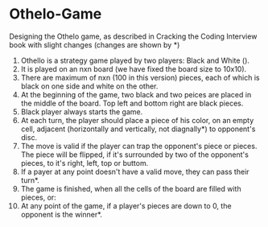 # Othelo-Game
Designing the Othelo game, as described in Cracking the Coding Interview book with slight changes (changes are shown by *)

1) Othello is a strategy game played by two players: Black and White ().
2) It is played on an nxn board (we have fixed the board size to 10x10).
3) There are maximum of nxn (100 in this version) pieces, each of which is black on one side and white on the other.
4) At the beginning of the game, two black and two peices are placed in the middle of the board. Top left and bottom right are black pieces.
5) Black player always starts the game.
6) At each turn, the player should place a piece of his color, on an empty cell, adjacent (horizontally and vertically, not diagnally*) to opponent's disc.
7) The move is valid if the player can trap the opponent's piece or pieces. The piece will be flipped, if it's surrounded by two of the opponent's pieces, to it's right, left, top or buttom.
8) If a payer at any point doesn't have a valid move, they can pass their turn*.
9) The game is finished, when all the cells of the board are filled with pieces, or:
10) At any point of the game, if a player's pieces are down to 0, the opponent is the winner*.
